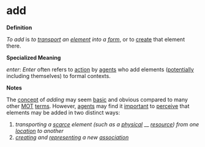 # add

**Definition**

_To add_ is _to_ [_transport_](https://github.com/gcassel/Modular-Organization-Terminology/blob/master/terms/transport.md) _an_ [_element_](https://github.com/gcassel/Modular-Organization-Terminology/blob/master/terms/element.md) _into a_ [_form_](https://github.com/gcassel/Modular-Organization-Terminology/blob/master/terms/form.md), or to [create](https://github.com/gcassel/Modular-Organization-Terminology/blob/master/terms/create.md) that element there.

**Specialized Meaning**

_enter_: _Enter_ often refers to [action](https://github.com/gcassel/Modular-Organization-Terminology/blob/master/terms/act.md) by [agents](https://github.com/gcassel/Modular-Organization-Terminology/blob/master/terms/agent.md) who add elements ([potentially](https://github.com/gcassel/Modular-Organization-Terminology/blob/master/terms/potential.md) including themselves) to formal contexts.

**Notes**

The [concept](https://github.com/gcassel/Modular-Organization-Terminology/blob/master/terms/concept.md) of _adding_ may seem [basic](https://github.com/gcassel/Modular-Organization-Terminology/blob/master/terms/base.md) and obvious compared to many other [MOT](https://github.com/gcassel/Modular-Organization-Terminology/) [terms](https://github.com/gcassel/Modular-Organization-Terminology/blob/master/terms/term.md). However, [agents](https://github.com/gcassel/Modular-Organization-Terminology/blob/master/terms/agent.md) may find it [important](https://github.com/gcassel/Modular-Organization-Terminology/blob/master/terms/importance.md) to [perceive](https://github.com/gcassel/Modular-Organization-Terminology/blob/master/terms/perceive.md) that elements may be added in two distinct ways:

1. _transporting a_ [_scarce_](https://github.com/gcassel/Modular-Organization-Terminology/blob/master/terms/scarce.md) _element (such as a_ [_physical_](https://github.com/gcassel/Modular-Organization-Terminology/blob/master/terms/physical.md) __ [_resource_](https://github.com/gcassel/Modular-Organization-Terminology/blob/master/terms/resource.md)_) from one_ [_location_](https://github.com/gcassel/Modular-Organization-Terminology/blob/master/terms/locate.md) _to another_
2. [_creating_](https://github.com/gcassel/Modular-Organization-Terminology/blob/master/terms/create.md) _and_ [_representing_](https://github.com/gcassel/Modular-Organization-Terminology/blob/master/terms/represent.md) _a new_ [_association_](https://github.com/gcassel/Modular-Organization-Terminology/blob/master/terms/associate.md)
